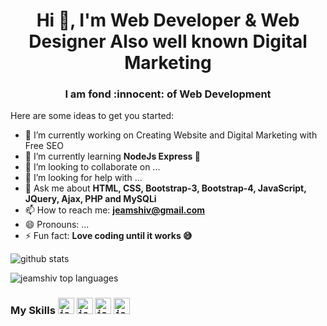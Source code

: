 <h1 align="center"> Hi 👋, I'm Web Developer & Web Designer Also well known Digital Marketing</h1>
<h3 align="center">I am fond :innocent: of Web Development</h3>



Here are some ideas to get you started:

- 🔭 I’m currently working on Creating Website and Digital Marketing with Free SEO
- 🌱 I’m currently learning **NodeJs Express :sparkling_heart:**
- 👯 I’m looking to collaborate on ...
- 🤔 I’m looking for help with ...
- 💬 Ask me about **HTML, CSS, Bootstrap-3, Bootstrap-4, JavaScript, JQuery, Ajax, PHP and MySQLi**
- 📫 How to reach me: **jeamshiv@gmail.com**
- 😄 Pronouns: ...
- ⚡ Fun fact: **Love coding until it works :sweat_smile:**

![github stats](https://github-readme-stats.vercel.app/api?username=jeamshiv)


<img src="https://github-readme-stats.vercel.app/api/top-langs?username=jeamshiv&show_icon&local=en&layout=compact" alt="jeamshiv top languages">
 
 <h3>My Skills
<code><img alt="javascript" width="26px" src="https://img.icons8.com/color/240/000000/javascript.png" /></code>
<code><img alt="javascript" width="26px" src="https://img.icons8.com/color/240/000000/javascript.png" /></code>
<code><img alt="javascript" width="26px" src="https://img.icons8.com/color/240/000000/javascript.png" /></code>
<code><img alt="javascript" width="26px" src="https://img.icons8.com/color/240/000000/javascript.png" /></code>
